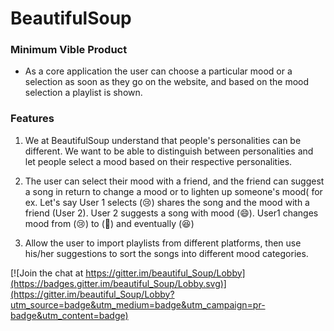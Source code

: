 # BeautifulSoup

### Minimum Vible Product
- As a core application the user can choose a particular mood or a selection as soon as they go on the website, and based on the mood selection a playlist is shown.

### Features
1. We at BeautifulSoup understand that people's personalities can be different. We want to be able to distinguish between personalities and let people select a mood based on their respective personalities.

2. The user can select their mood with a friend, and the friend can suggest a song in return to change a mood or to lighten up someone's mood( for ex. Let's say User 1 selects (😢) shares the song and the mood with a friend (User 2). User 2 suggests a song with mood (😄). User1 changes mood from (😢) to (🤔) and eventually (😆)

3. Allow the user to import playlists from different platforms, then use his/her suggestions to sort the songs into different mood categories.

[![Join the chat at https://gitter.im/beautiful_Soup/Lobby](https://badges.gitter.im/beautiful_Soup/Lobby.svg)](https://gitter.im/beautiful_Soup/Lobby?utm_source=badge&utm_medium=badge&utm_campaign=pr-badge&utm_content=badge)
